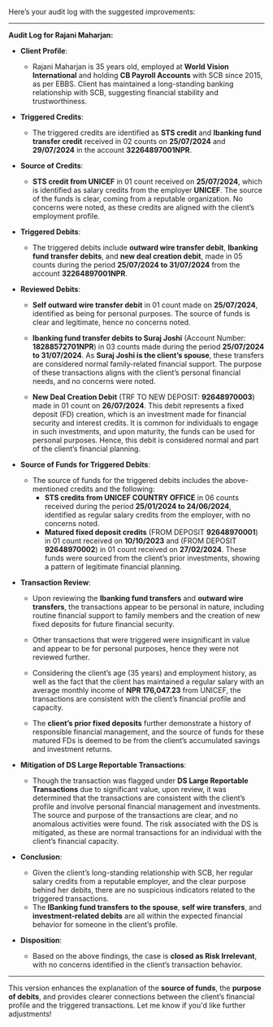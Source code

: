 Here’s your audit log with the suggested improvements:

---

**Audit Log for Rajani Maharjan:**

- **Client Profile**:
   - Rajani Maharjan is 35 years old, employed at **World Vision International** and holding **CB Payroll Accounts** with SCB since 2015, as per EBBS. Client has maintained a long-standing banking relationship with SCB, suggesting financial stability and trustworthiness.

- **Triggered Credits**:
   - The triggered credits are identified as **STS credit** and **Ibanking fund transfer credit** received in 02 counts on **25/07/2024** and **29/07/2024** in the account **32264897001NPR**.
   
- **Source of Credits**:
   - **STS credit from UNICEF** in 01 count received on **25/07/2024**, which is identified as salary credits from the employer **UNICEF**. The source of the funds is clear, coming from a reputable organization. No concerns were noted, as these credits are aligned with the client’s employment profile.

- **Triggered Debits**:
   - The triggered debits include **outward wire transfer debit**, **Ibanking fund transfer debits**, and **new deal creation debit**, made in 05 counts during the period **25/07/2024 to 31/07/2024** from the account **32264897001NPR**.
   
- **Reviewed Debits**:
   - **Self outward wire transfer debit** in 01 count made on **25/07/2024**, identified as being for personal purposes. The source of funds is clear and legitimate, hence no concerns noted.
   
   - **Ibanking fund transfer debits to Suraj Joshi** (Account Number: **18288572701NPR**) in 03 counts made during the period **25/07/2024 to 31/07/2024**. As **Suraj Joshi is the client’s spouse**, these transfers are considered normal family-related financial support. The purpose of these transactions aligns with the client’s personal financial needs, and no concerns were noted.

   - **New Deal Creation Debit** (TRF TO NEW DEPOSIT: **92648970003**) made in 01 count on **26/07/2024**. This debit represents a fixed deposit (FD) creation, which is an investment made for financial security and interest credits. It is common for individuals to engage in such investments, and upon maturity, the funds can be used for personal purposes. Hence, this debit is considered normal and part of the client’s financial planning.

- **Source of Funds for Triggered Debits**:
   - The source of funds for the triggered debits includes the above-mentioned credits and the following:
      - **STS credits from UNICEF COUNTRY OFFICE** in 06 counts received during the period **25/01/2024 to 24/06/2024**, identified as regular salary credits from the employer, with no concerns noted.
      - **Matured fixed deposit credits** (FROM DEPOSIT **92648970001**) in 01 count received on **10/10/2023** and (FROM DEPOSIT **92648970002**) in 01 count received on **27/02/2024**. These funds were sourced from the client’s prior investments, showing a pattern of legitimate financial planning.

- **Transaction Review**:
   - Upon reviewing the **Ibanking fund transfers** and **outward wire transfers**, the transactions appear to be personal in nature, including routine financial support to family members and the creation of new fixed deposits for future financial security.
   
   - Other transactions that were triggered were insignificant in value and appear to be for personal purposes, hence they were not reviewed further.

   - Considering the client’s age (35 years) and employment history, as well as the fact that the client has maintained a regular salary with an average monthly income of **NPR 176,047.23** from UNICEF, the transactions are consistent with the client’s financial profile and capacity.

   - The **client’s prior fixed deposits** further demonstrate a history of responsible financial management, and the source of funds for these matured FDs is deemed to be from the client’s accumulated savings and investment returns.

- **Mitigation of DS Large Reportable Transactions**:
   - Though the transaction was flagged under **DS Large Reportable Transactions** due to significant value, upon review, it was determined that the transactions are consistent with the client’s profile and involve personal financial management and investments. The source and purpose of the transactions are clear, and no anomalous activities were found. The risk associated with the DS is mitigated, as these are normal transactions for an individual with the client’s financial capacity.

- **Conclusion**:
   - Given the client’s long-standing relationship with SCB, her regular salary credits from a reputable employer, and the clear purpose behind her debits, there are no suspicious indicators related to the triggered transactions.
   - The **IBanking fund transfers to the spouse**, **self wire transfers**, and **investment-related debits** are all within the expected financial behavior for someone in the client’s profile.
   
- **Disposition**:
   - Based on the above findings, the case is **closed as Risk Irrelevant**, with no concerns identified in the client’s transaction behavior.

---

This version enhances the explanation of the **source of funds**, the **purpose of debits**, and provides clearer connections between the client’s financial profile and the triggered transactions. Let me know if you'd like further adjustments!
